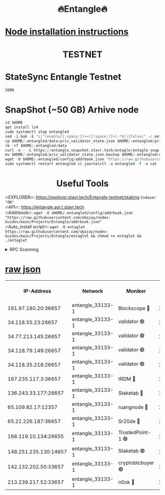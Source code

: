 <h1 align="center"> 🔥Entangle🔥</h1>

[Node installation instructions](https://github.com/obajay/nodes-Guides/tree/main/Projects/Entangle)
=

<h1 align="center"> TESTNET</h1>

# StateSync Entangle Testnet
```python
SOON
```
# SnapShot (~50 GB) Arhive node
```python
cd $HOME
apt install lz4
sudo systemctl stop entangled
sed -i.bak -E "s|^(enable[[:space:]]+=[[:space:]]+).*$|\1false|" ~/.entangled/config/config.toml
cp $HOME/.entangled/data/priv_validator_state.json $HOME/.entangled/priv_validator_state.json.backup
rm -rf $HOME/.entangled/data
curl -o - -L https://entangle.snapshot.stavr.tech/entagle/entagle-snap.tar.lz4 | lz4 -c -d - | tar -x -C $HOME/.entangled --strip-components 2
mv $HOME/.entangled/priv_validator_state.json.backup $HOME/.entangled/data/priv_validator_state.json
wget -O $HOME/.entangled/config/addrbook.json "https://raw.githubusercontent.com/obajay/nodes-Guides/main/Projects/Entangle/addrbook.json"
sudo systemctl restart entangled && journalctl -u entangled -f -o cat
```
 <h1 align="center"> Useful Tools</h1>
 
🔥EXPLORER🔥: https://explorer.stavr.tech/Entangle-testnet/staking        `Indexer "ON"` \
🔥API🔥:      https://entangle.api.t.stavr.tech \
🔥Addrbook🔥: ```wget -O $HOME/.entangled/config/addrbook.json "https://raw.githubusercontent.com/obajay/nodes-Guides/main/Projects/Entangle/addrbook.json"``` \
🔥Auto_install script🔥:  `wget -O entaglet https://raw.githubusercontent.com/obajay/nodes-Guides/main/Projects/Entangle/entaglet && chmod +x entaglet && ./entaglet`


<details>
<summary>RPC Scanning</summary>

<h2 align="center"> We scan nodes in real time every 4 hours. And we provide the final result of RPC endpoints.
We cannot influence the operation of these nodes in any way. </h2>


```python
If Voting Power is higher than 0 --> then the Node is a validator of the network and may be subject to attack and be a potential threat to the chain.
```
```python
We marked such validators with a red symbol
```

</details>

[raw json](https://rpc-check.entangt.stavr.tech/entangt/rpc-entangt-result.json)
=


<table><tr><th>IP-Address</th><th>Network</th><th>Moniker</th><th>Latest Block Height</th><th>Earliest Block Height</th><th>Catching Up</th><th>Tx Index</th><th>Voting Power</th><th>Scan Time</th></tr><tr><td>161.97.180.20:36657</td><td>entangle_33133-1</td><td>Blockscope 🔴</td><td>2842854</td><td>1</td><td>False</td><td>off</td><td>309761262199940</td><td>2024-03-28T03:05:53.859073404UTC</td></tr><tr><td>34.118.55.23:26657</td><td>entangle_33133-1</td><td>validator 🟢</td><td>2842854</td><td>1</td><td>False</td><td>on</td><td>0</td><td>2024-03-28T03:05:56.583016587UTC</td></tr><tr><td>34.77.213.145:26657</td><td>entangle_33133-1</td><td>validator 🟢</td><td>2842855</td><td>1</td><td>False</td><td>on</td><td>0</td><td>2024-03-28T03:05:58.888037454UTC</td></tr><tr><td>34.118.79.149:26657</td><td>entangle_33133-1</td><td>validator 🟢</td><td>2842858</td><td>1</td><td>False</td><td>on</td><td>0</td><td>2024-03-28T03:06:11.830982832UTC</td></tr><tr><td>34.118.35.218:26657</td><td>entangle_33133-1</td><td>validator 🟢</td><td>2842858</td><td>1</td><td>False</td><td>on</td><td>0</td><td>2024-03-28T03:06:14.222492320UTC</td></tr><tr><td>167.235.117.3:36657</td><td>entangle_33133-1</td><td>tRDM 🔴</td><td>2842858</td><td>1</td><td>False</td><td>on</td><td>216776925020225</td><td>2024-03-28T03:06:14.489545338UTC</td></tr><tr><td>136.243.33.177:26657</td><td>entangle_33133-1</td><td>Staketab 🔴</td><td>2842857</td><td>660001</td><td>False</td><td>on</td><td>181153136618817</td><td>2024-03-28T03:06:07.249603133UTC</td></tr><tr><td>65.109.82.17:12357</td><td>entangle_33133-1</td><td>ruangnode 🔴</td><td>2842854</td><td>1312001</td><td>False</td><td>off</td><td>661264395321192</td><td>2024-03-28T03:05:54.185131305UTC</td></tr><tr><td>65.21.226.187:36657</td><td>entangle_33133-1</td><td>Sr20de 🔴</td><td>2842853</td><td>2049001</td><td>False</td><td>off</td><td>29534655065001</td><td>2024-03-28T03:05:51.298414874UTC</td></tr><tr><td>168.119.10.134:26655</td><td>entangle_33133-1</td><td>TrustedPoint-1 🟢</td><td>2842858</td><td>2268001</td><td>False</td><td>off</td><td>0</td><td>2024-03-28T03:06:14.693054866UTC</td></tr><tr><td>148.251.235.130:14657</td><td>entangle_33133-1</td><td>Staketab 🟢</td><td>2842853</td><td>2617001</td><td>False</td><td>off</td><td>0</td><td>2024-03-28T03:05:51.008701265UTC</td></tr><tr><td>142.132.202.50:33657</td><td>entangle_33133-1</td><td>cryptobtcbuyer 🟢</td><td>2842854</td><td>2742854</td><td>False</td><td>off</td><td>0</td><td>2024-03-28T03:05:53.605657229UTC</td></tr><tr><td>213.239.217.52:33657</td><td>entangle_33133-1</td><td>n0ok 🔴</td><td>2842857</td><td>2742857</td><td>False</td><td>off</td><td>46611099669956490</td><td>2024-03-28T03:06:09.482917533UTC</td></tr></table>
